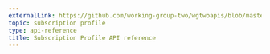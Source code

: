 ```yaml
---
externalLink: https://github.com/working-group-two/wgtwoapis/blob/master/openapi/api.yaml
topic: subscription profile
type: api-reference
title: Subscription Profile API reference
---
```


<div id="swagger-ui" data-spec-url="https://raw.githubusercontent.com/working-group-two/wgtwoapis/master/openapi/api.yaml"></div>
